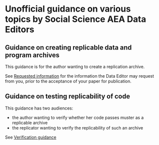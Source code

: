 # Unofficial guidance on various topics by Social Science AEA Data Editors


## Guidance on creating replicable data and program archives
This guidance is for the author wanting to create a replication archive.

See [Requested information](Requested_information.md) for the information the Data Editor may request from you, prior to the acceptance of your paper for publication.

## Guidance on testing replicability of code
This guidance has two audiences:
 - the author wanting to verify whether her code passes muster as a replicable archive
 - the replicator wanting to verify the replicability of such an archive

See [Verification guidance](Verification_guidance.md) 